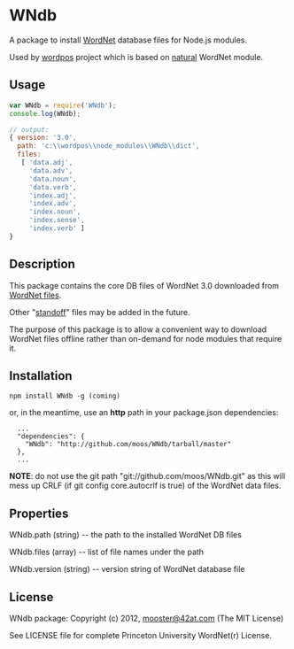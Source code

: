 
WNdb
=======

A package to install [WordNet](http://wordnet.princeton.edu) database files for Node.js modules.

Used by [wordpos](http://github.com/moos/wordpos) project which is based on [natural](http://github.com/NaturalNode/natural) WordNet module.


Usage
-------

```js
var WNdb = require('WNdb');
console.log(WNdb);

// output:
{ version: '3.0',
  path: 'c:\\wordpos\\node_modules\\WNdb\\dict',
  files:
   [ 'data.adj',
     'data.adv',
     'data.noun',
     'data.verb',
     'index.adj',
     'index.adv',
     'index.noun',
     'index.sense',
     'index.verb' ]
}
```

Description
------------

This package contains the core DB files of WordNet 3.0 downloaded from [WordNet files](http://wordnet.princeton.edu/wordnet/download/current-version/).

Other "[standoff](http://wordnet.princeton.edu/wordnet/download/standoff/)" files may be added in the future.

The purpose of this package is to allow a convenient way to download WordNet files offline rather than on-demand for node modules that require it.


Installation
------------

    npm install WNdb -g (coming)

or, in the meantime, use an __http__ path in your package.json dependencies:

```
  ...
  "dependencies": {
    "WNdb": "http://github.com/moos/WNdb/tarball/master"
  },
  ...
```
__NOTE__: do not use the git path "git://github.com/moos/WNdb.git" as this will mess up CRLF (if git config core.autocrlf is true) of the WordNet data files.

Properties
------------

WNdb.path (string) -- the path to the installed WordNet DB files

WNdb.files (array) -- list of file names under the path

WNdb.version (string) -- version string of WordNet database file


License
-------

WNdb package:
Copyright (c) 2012, mooster@42at.com
(The MIT License)

See LICENSE file for complete Princeton University WordNet(r) License.


